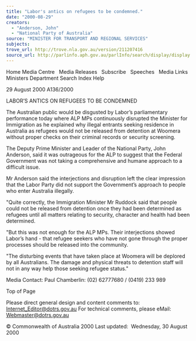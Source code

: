 ```yaml
---
title: "Labor's antics on refugees to be condemned."
date: "2000-08-29"
creators:
  - "Anderson, John"
  - "National Party of Australia"
source: "MINISTER FOR TRANSPORT AND REGIONAL SERVICES"
subjects:
trove_url: http://trove.nla.gov.au/version/211207416
source_url: http://parlinfo.aph.gov.au/parlInfo/search/display/display.w3p;query=Id%3A%22media/pressrel/ORA26%22
---
```


 Home Media Centre   Media Releases   Subscribe   Speeches   Media Links Ministers Department Search Index Help

 29 August 2000 A136/2000

 LABOR’S ANTICS ON REFUGEES TO BE CONDEMNED

 The Australian public would be disgusted by Labor’s parliamentary performance today where ALP MPs continuously disrupted the Minister for Immigration as he explained why illegal entrants seeking residence in Australia as refugees would not be released from detention at Woomera without proper checks on their criminal records or security screening.

 The Deputy Prime Minister and Leader of the National Party, John Anderson, said it was outrageous for the ALP to suggest that the Federal Government was not taking a comprehensive and humane approach to a difficult issue.

 Mr Anderson said the interjections and disruption left the clear impression that the Labor Party did not support the Government’s approach to people who enter Australia illegally.

 "Quite correctly, the Immigration Minister Mr Ruddock said that people could not be released from detention once they had been determined as refugees until all matters relating to security, character and health had been determined.

 "But this was not enough for the ALP MPs. Their interjections showed Labor’s hand - that refugee seekers who have not gone through the proper processes should be released into the community.

 "The disturbing events that have taken place at Woomera will be deplored by all Australians. The damage and physical threats to detention staff will not in any way help those seeking refugee status."

 Media Contact: Paul Chamberlin: (02) 62777680 / (0419) 233 989

 Top of Page

 Please direct general design and content comments to: Internet_Editor@dotrs.gov.au For technical comments, please eMail: Webmaster@dotrs.gov.au

 © Commonwealth of Australia 2000 Last updated:  Wednesday, 30 August 2000

